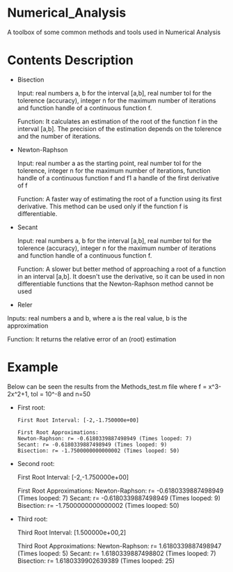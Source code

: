 # Numerical_Analysis
A toolbox of some common methods and tools used in Numerical Analysis

# Contents Description

- Bisection
   
  Input: real numbers a, b for the interval [a,b], real number tol for the tolerence (accuracy), integer n for the maximum number of iterations and function handle of a continuous function f. 
  
  Function: It calculates an estimation of the root of the function f in the interval [a,b]. The precision of the estimation depends on the tolerence and the number of iterations.
  
- Newton-Raphson
  
  Input: real number a as the starting point, real number tol for the tolerence, integer n for the maximum number of iterations, function handle of a continuous function f and f1 a handle of the first derivative of f
  
  Function: A faster way of estimating the root of a function using its first derivative. This method can be used only if the function f is differentiable.
  
- Secant

  Input: real numbers a, b for the interval [a,b], real number tol for the tolerence (accuracy), integer n for the maximum number of iterations and function handle of a continuous function f.
  
  Function: A slower but better method of approaching a root of a function in an interval [a,b]. It doesn't use the derivative, so it can be used in non differentiable functions that the Newton-Raphson method cannot be used
  
- Reler

 Inputs: real numbers a and b, where a is the real value, b is the approximation
 
 Function: It returns the relative error of an (root) estimation
 
# Example

Below can be seen the results from the Methods_test.m file where f = x^3-2x^2+1, tol = 10^-8 and n=50

- First root:
    
      First Root Interval: [-2,-1.750000e+00] 

      First Root Approximations: 
      Newton-Raphson: r= -0.6180339887498949 (Times looped: 7) 
      Secant: r= -0.6180339887498949 (Times looped: 9) 
      Bisection: r= -1.7500000000000002 (Times looped: 50)
    
- Second root:
    
    First Root Interval: [-2,-1.750000e+00] 

    First Root Approximations: 
    Newton-Raphson: r= -0.6180339887498949 (Times looped: 7) 
    Secant: r= -0.6180339887498949 (Times looped: 9) 
    Bisection: r= -1.7500000000000002 (Times looped: 50)
    
- Third root:
    
    Third Root Interval: [1.500000e+00,2] 

    Third Root Approximations: 
    Newton-Raphson: r= 1.6180339887498947 (Times looped: 5) 
    Secant: r= 1.6180339887498802 (Times looped: 7) 
    Bisection: r= 1.6180339902639389 (Times looped: 25)
